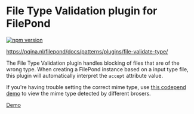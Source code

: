 # File Type Validation plugin for FilePond

[![npm version](https://badge.fury.io/js/filepond-plugin-file-validate-type.svg)](https://badge.fury.io/js/filepond)

https://pqina.nl/filepond/docs/patterns/plugins/file-validate-type/

The File Type Validation plugin handles blocking of files that are of the wrong type. When creating a FilePond instance based on a input type file, this plugin will automatically interpret the `accept` attribute value.

If you're having trouble setting the correct mime type, use [this codepend demo](https://codepen.io/rikschennink/pen/NzRvbj) to view the mime type detected by different brosers.

[Demo](https://pqina.github.io/filepond-plugin-file-validate-type/)
